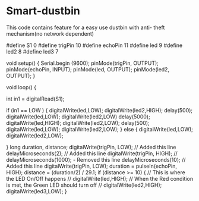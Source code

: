 # Smart-dustbin
This code contains feature for a easy use dustbin with anti- theft mechanism(no network dependent)

#define S1 0
#define trigPin 10
#define echoPin 11
#define led 9
#define led2 8
#define led3 7

void setup() {
  Serial.begin (9600);
  pinMode(trigPin, OUTPUT);
  pinMode(echoPin, INPUT);
  pinMode(led, OUTPUT);
  pinMode(led2, OUTPUT);
}

void loop() {

   int  in1 = digitalRead(S1);

  if (in1 == LOW ) {
    digitalWrite(led,LOW);
   digitalWrite(led2,HIGH); 
    delay(500);
     digitalWrite(led,LOW);
      digitalWrite(led2,LOW)
      delay(5000);
    digitalWrite(led,HIGH); 
   digitalWrite(led2,LOW);
       delay(500);
      digitalWrite(led,LOW);
      digitalWrite(led2,LOW);
  } else {
  digitalWrite(led,LOW);
      digitalWrite(led2,LOW);
   
  }
  long duration, distance;
  digitalWrite(trigPin, LOW);  // Added this line
  delayMicroseconds(2); // Added this line
  digitalWrite(trigPin, HIGH);
//  delayMicroseconds(1000); - Removed this line
  delayMicroseconds(10); // Added this line
  digitalWrite(trigPin, LOW);
  duration = pulseIn(echoPin, HIGH);
  distance = (duration/2) / 29.1;
  if (distance >= 10) {  // This is where the LED On/Off happens
   // digitalWrite(led,HIGH); // When the Red condition is met, the Green LED should turn off
 // digitalWrite(led2,HIGH);
  digitalWrite(led3,LOW);
}
